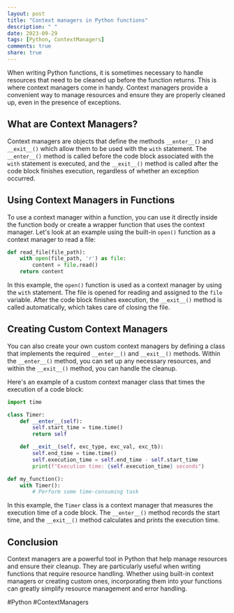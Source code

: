 ```yaml
---
layout: post
title: "Context managers in Python functions"
description: " "
date: 2023-09-29
tags: [Python, ContextManagers]
comments: true
share: true
---
```


When writing Python functions, it is sometimes necessary to handle resources that need to be cleaned up before the function returns. This is where context managers come in handy. Context managers provide a convenient way to manage resources and ensure they are properly cleaned up, even in the presence of exceptions.

## What are Context Managers?

Context managers are objects that define the methods `__enter__()` and `__exit__()` which allow them to be used with the `with` statement. The `__enter__()` method is called before the code block associated with the `with` statement is executed, and the `__exit__()` method is called after the code block finishes execution, regardless of whether an exception occurred.

## Using Context Managers in Functions

To use a context manager within a function, you can use it directly inside the function body or create a wrapper function that uses the context manager. Let's look at an example using the built-in `open()` function as a context manager to read a file:

```python
def read_file(file_path):
    with open(file_path, 'r') as file:
        content = file.read()
    return content
```

In this example, the `open()` function is used as a context manager by using the `with` statement. The file is opened for reading and assigned to the `file` variable. After the code block finishes execution, the `__exit__()` method is called automatically, which takes care of closing the file.

## Creating Custom Context Managers

You can also create your own custom context managers by defining a class that implements the required `__enter__()` and `__exit__()` methods. Within the `__enter__()` method, you can set up any necessary resources, and within the `__exit__()` method, you can handle the cleanup.

Here's an example of a custom context manager class that times the execution of a code block:

```python
import time

class Timer:
    def __enter__(self):
        self.start_time = time.time()
        return self

    def __exit__(self, exc_type, exc_val, exc_tb):
        self.end_time = time.time()
        self.execution_time = self.end_time - self.start_time
        print(f"Execution time: {self.execution_time} seconds")

def my_function():
    with Timer():
        # Perform some time-consuming task
```

In this example, the `Timer` class is a context manager that measures the execution time of a code block. The `__enter__()` method records the start time, and the `__exit__()` method calculates and prints the execution time.

## Conclusion

Context managers are a powerful tool in Python that help manage resources and ensure their cleanup. They are particularly useful when writing functions that require resource handling. Whether using built-in context managers or creating custom ones, incorporating them into your functions can greatly simplify resource management and error handling.

\#Python \#ContextManagers